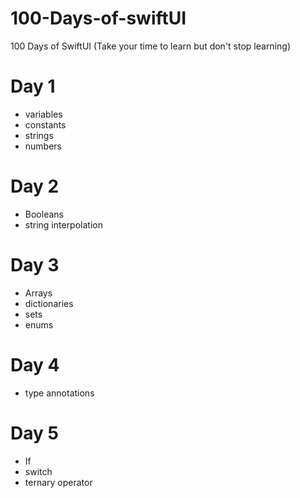 # 100-Days-of-swiftUI
100 Days of SwiftUI (Take your time to learn but don't stop learning)

# Day 1
- variables
- constants
- strings
- numbers
# Day 2
- Booleans
- string interpolation
# Day 3
- Arrays
- dictionaries
- sets
- enums
# Day 4
- type annotations
# Day 5
- If
- switch
- ternary operator
